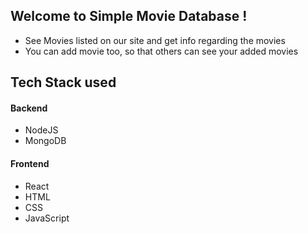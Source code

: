 ## Welcome to Simple Movie Database !

- See Movies listed on our site and get info regarding the movies
- You can add movie too, so that others can see your added movies



## Tech Stack used
#### Backend
- NodeJS
- MongoDB

#### Frontend
- React
- HTML
- CSS
- JavaScript
